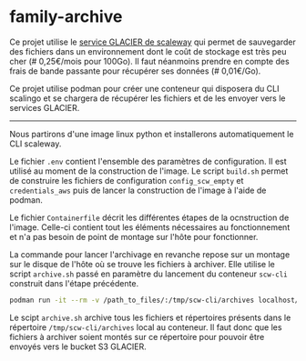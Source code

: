 # family-archive
Ce projet utilise le [service GLACIER de scaleway](https://www.scaleway.com/fr/glacier-cold-storage/) qui permet de sauvegarder des fichiers dans un environnement dont le coût de stockage est très peu cher (# 0,25€/mois pour 100Go). Il faut néanmoins prendre en compte des frais de bande passante pour récupérer ses données (# 0,01€/Go).

Ce projet utilise podman pour créer une conteneur qui disposera du CLI scalingo et se chargera de récupérer les fichiers et de les envoyer vers le services GLACIER.

***

Nous partirons d'une image linux python et installerons automatiquement le CLI scaleway.

Le fichier `.env` contient l'ensemble des paramètres de configuration. Il est utilisé au moment de la construction de l'image. Le script `build.sh` permet de construire les fichiers de configuration `config_scw_empty` et `credentials_aws` puis de lancer la construction de l'image à l'aide de podman.

Le fichier `Containerfile` décrit les différentes étapes de la ocnstruction de l'image. Celle-ci contient tout les éléments nécessaires au fonctionnement et n'a pas besoin de point de montage sur l'hôte pour fonctionner.

La commande pour lancer l'archivage en revanche repose sur un montage sur le disque de l'hôte où se trouve les fichiers à archiver. Elle utilise le script `archive.sh` passé en paramètre du lancement du conteneur `scw-cli` construit dans l'étape précédente.

```bash
podman run -it --rm -v /path_to_files/:/tmp/scw-cli/archives localhost/scw-cli ./archive.sh
```

Le scipt `archive.sh` archive tous les fichiers et répertoires présents dans le répertoire `/tmp/scw-cli/archives` local au conteneur. Il faut donc que les fichiers à archiver soient montés sur ce répertoire pour pouvoir être envoyés vers le bucket S3 GLACIER.